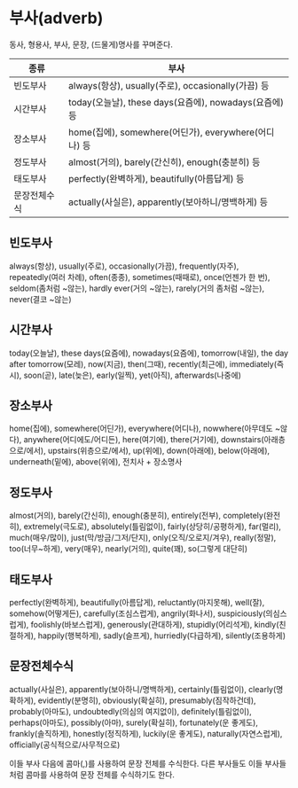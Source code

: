 # 부사(adverb)
동사, 형용사, 부사, 문장, (드물게)명사를 꾸며준다. 

종류             | 부사
---------------- | -------------------------------
빈도부사         | always(항상), usually(주로), occasionally(가끔) 등
시간부사         | today(오늘날), these days(요즘에), nowadays(요즘에) 등
장소부사         | home(집에), somewhere(어딘가), everywhere(어디나) 등
정도부사         | almost(거의), barely(간신히), enough(충분히) 등
태도부사         | perfectly(완벽하게), beautifully(아름답게) 등
문장전체수식     | actually(사실은), apparently(보아하니/명백하게) 등

## 빈도부사
always(항상), usually(주로), occasionally(가끔), frequently(자주), repeatedly(여러 차례), often(종종), sometimes(때때로), once(언젠가 한 번), seldom(좀처럼 ~않는), hardly ever(거의 ~않는), rarely(거의 좀처럼 ~않는), never(결코 ~않는)

## 시간부사
today(오늘날), these days(요즘에), nowadays(요즘에), tomorrow(내일), the day after tomorrow(모레), now(지금), then(그때), recently(최근에), immediately(즉시), soon(곧), late(늦은), early(일찍), yet(아직), afterwards(나중에)

## 장소부사
home(집에), somewhere(어딘가), everywhere(어디나), nowwhere(아무데도 ~않다), anywhere(어디에도/어디든), here(여기에), there(거기에), downstairs(아래층으로/에서), upstairs(위층으로/에서), up(위에), down(아래에), below(아래에), underneath(밑에), above(위에), 전치사 + 장소명사

## 정도부사
almost(거의), barely(간신히), enough(충분히), entirely(전부), completely(완전히), extremely(극도로), absolutely(틀림없이), fairly(상당히/공평하게), far(멀리), much(매우/많이), just(막/방금/그저/단지), only(오직/오로지/겨우), really(정말), too(너무~하게), very(매우), nearly(거의), quite(꽤), so(그렇게 대단히)

## 태도부사
perfectly(완벽하게), beautifully(아름답게), reluctantly(마지못해), well(잘), somehow(어떻게든), carefully(조심스럽게), angrily(화나서), suspiciously(의심스럽게), foolishly(바보스럽게), generously(관대하게), stupidly(어리석게), kindly(친절하게), happily(행복하게), sadly(슬프게), hurriedly(다급하게), silently(조용하게)

## 문장전체수식
actually(사실은), apparently(보아하니/명백하게), certainly(틀림없이), clearly(명확하게), evidently(분명히), obviously(확실히), presumably(짐작하건데), probably(아마도), undoubtedly(의심의 여지없이), definitely(틀림없이), perhaps(아마도), possibly(아마), surely(확실히), fortunately(운 좋게도), frankly(솔직하게), honestly(정직하게), luckily(운 좋게도), naturally(자연스럽게), officially(공식적으로/사무적으로)

이들 부사 다음에 콤마(,)를 사용하여 문장 전체를 수식한다. 다른 부사들도 이들 부사들처럼 콤마를 사용하여 문장 전체를 수식하기도 한다. 
